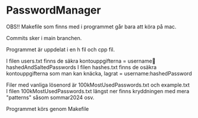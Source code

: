 # PasswordManager

OBS!! Makefile som finns med i programmet går bara att köra på mac.

Commits sker i main branchen.

Programmet är uppdelat i en h fil och cpp fil.

I filen users.txt finns de säkra kontouppgifterna = username:salt:hashedAndSaltedPasswords
I filen hashes.txt finns de osäkra kontouppgifterna som man kan knäcka, lagrat = username:hashedPassword

Filer med vanliga lösenord är 100kMostUsedPasswords.txt och example.txt
I filen 100kMostUsedPasswords.txt längst ner finns kryddningen med mera "patterns" såsom sommar2024 osv.

Programmet körs genom Makefile
